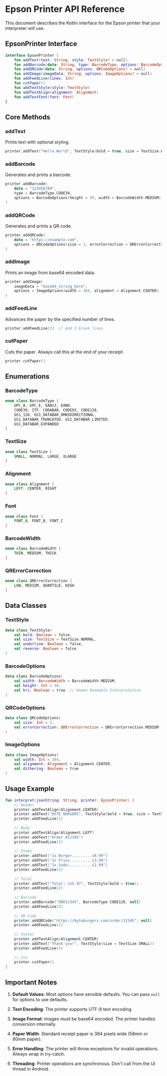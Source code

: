 # Epson Printer API Reference

This document describes the Kotlin interface for the Epson printer that your interpreter will use.

## EpsonPrinter Interface

```kotlin
interface EpsonPrinter {
    fun addText(text: String, style: TextStyle? = null)
    fun addBarcode(data: String, type: BarcodeType, options: BarcodeOptions? = null)
    fun addQRCode(data: String, options: QRCodeOptions? = null)
    fun addImage(imageData: String, options: ImageOptions? = null)
    fun addFeedLine(lines: Int)
    fun cutPaper()
    fun addTextStyle(style: TextStyle)
    fun addTextAlign(alignment: Alignment)
    fun addTextFont(font: Font)
}
```

## Core Methods

### addText
Prints text with optional styling.

```kotlin
printer.addText("Hello World", TextStyle(bold = true, size = TextSize.LARGE))
```

### addBarcode
Generates and prints a barcode.

```kotlin
printer.addBarcode(
    data = "123456789",
    type = BarcodeType.CODE39,
    options = BarcodeOptions(height = 50, width = BarcodeWidth.MEDIUM)
)
```

### addQRCode
Generates and prints a QR code.

```kotlin
printer.addQRCode(
    data = "https://example.com",
    options = QRCodeOptions(size = 3, errorCorrection = QRErrorCorrection.MEDIUM)
)
```

### addImage
Prints an image from base64 encoded data.

```kotlin
printer.addImage(
    imageData = "base64_string_here",
    options = ImageOptions(width = 384, alignment = Alignment.CENTER)
)
```

### addFeedLine
Advances the paper by the specified number of lines.

```kotlin
printer.addFeedLine(2)  // Add 2 blank lines
```

### cutPaper
Cuts the paper. Always call this at the end of your receipt.

```kotlin
printer.cutPaper()
```

## Enumerations

### BarcodeType
```kotlin
enum class BarcodeType {
    UPC_A, UPC_E, EAN13, EAN8, 
    CODE39, ITF, CODABAR, CODE93, CODE128,
    GS1_128, GS1_DATABAR_OMNIDIRECTIONAL,
    GS1_DATABAR_TRUNCATED, GS1_DATABAR_LIMITED,
    GS1_DATABAR_EXPANDED
}
```

### TextSize
```kotlin
enum class TextSize {
    SMALL, NORMAL, LARGE, XLARGE
}
```

### Alignment
```kotlin
enum class Alignment {
    LEFT, CENTER, RIGHT
}
```

### Font
```kotlin
enum class Font {
    FONT_A, FONT_B, FONT_C
}
```

### BarcodeWidth
```kotlin
enum class BarcodeWidth {
    THIN, MEDIUM, THICK
}
```

### QRErrorCorrection
```kotlin
enum class QRErrorCorrection {
    LOW, MEDIUM, QUARTILE, HIGH
}
```

## Data Classes

### TextStyle
```kotlin
data class TextStyle(
    val bold: Boolean = false,
    val size: TextSize = TextSize.NORMAL,
    val underline: Boolean = false,
    val reverse: Boolean = false
)
```

### BarcodeOptions
```kotlin
data class BarcodeOptions(
    val width: BarcodeWidth = BarcodeWidth.MEDIUM,
    val height: Int = 50,
    val hri: Boolean = true  // Human Readable Interpretation
)
```

### QRCodeOptions
```kotlin
data class QRCodeOptions(
    val size: Int = 3,
    val errorCorrection: QRErrorCorrection = QRErrorCorrection.MEDIUM
)
```

### ImageOptions
```kotlin
data class ImageOptions(
    val width: Int = 384,
    val alignment: Alignment = Alignment.CENTER,
    val dithering: Boolean = true
)
```

## Usage Example

```kotlin
fun interpret(jsonString: String, printer: EpsonPrinter) {
    // Header
    printer.addTextAlign(Alignment.CENTER)
    printer.addText("BYTE BURGERS", TextStyle(bold = true, size = TextSize.XLARGE))
    printer.addFeedLine(1)
    
    // Body
    printer.addTextAlign(Alignment.LEFT)
    printer.addText("Order #12345")
    printer.addFeedLine(1)
    
    // Items
    printer.addText("1x Burger.........$8.99")
    printer.addText("1x Fries..........$3.99")
    printer.addText("1x Soda...........$2.99")
    printer.addFeedLine(1)
    
    // Total
    printer.addText("Total: $15.97", TextStyle(bold = true))
    printer.addFeedLine(2)
    
    // Barcode
    printer.addBarcode("ORD12345", BarcodeType.CODE128, null)
    printer.addFeedLine(2)
    
    // QR Code
    printer.addQRCode("https://byteburgers.com/order/12345", null)
    printer.addFeedLine(2)
    
    // Footer
    printer.addTextAlign(Alignment.CENTER)
    printer.addText("Thank you!", TextStyle(size = TextSize.SMALL))
    printer.addFeedLine(3)
    
    // Cut
    printer.cutPaper()
}
```

## Important Notes

1. **Default Values**: Most options have sensible defaults. You can pass `null` for options to use defaults.

2. **Text Encoding**: The printer supports UTF-8 text encoding.

3. **Image Format**: Images must be base64 encoded. The printer handles conversion internally.

4. **Paper Width**: Standard receipt paper is 384 pixels wide (58mm or 80mm paper).

5. **Error Handling**: The printer will throw exceptions for invalid operations. Always wrap in try-catch.

6. **Threading**: Printer operations are synchronous. Don't call from the UI thread in Android.